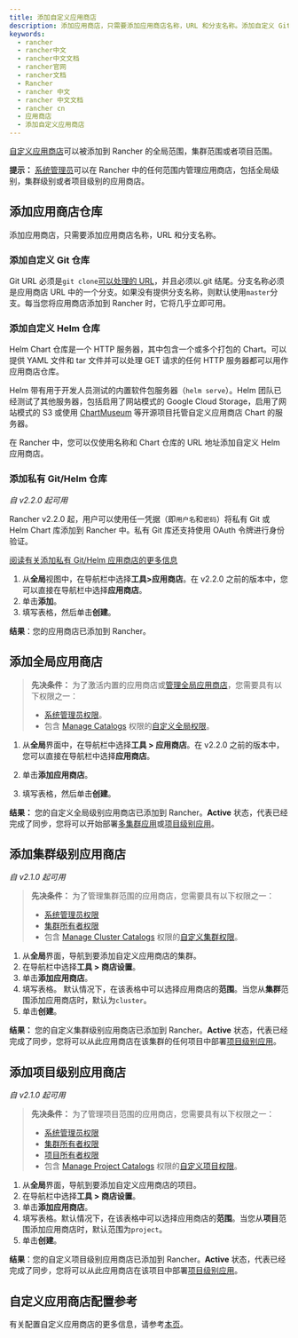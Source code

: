 ```yaml
---
title: 添加自定义应用商店
description: 添加应用商店，只需要添加应用商店名称，URL 和分支名称。添加自定义 Git 仓库。it URL 必须是`git clone`可以处理的 URL，并且必须以.git 结尾。分支名称必须是应用商店 URL 中的一个分支。如果没有提供分支名称，则默认使用`master`分支。每当您将应用商店添加到 Rancher 时，它将几乎立即可用。添加自定义 Helm 仓库。Helm Chart 仓库是一个 HTTP 服务器，其中包含一个或多个打包的 Chart。可以提供 YAML 文件和 tar 文件并可以处理 GET 请求的任何 HTTP 服务器都可以用作应用商店仓库。
keywords:
  - rancher
  - rancher中文
  - rancher中文文档
  - rancher官网
  - rancher文档
  - Rancher
  - rancher 中文
  - rancher 中文文档
  - rancher cn
  - 应用商店
  - 添加自定义应用商店
---
```


[自定义应用商店](/docs/rancher2/helm-charts/legacy-catalogs/adding-catalogs/_index)可以被添加到 Rancher 的全局范围，集群范围或者项目范围。

**提示：** [系统管理员](/docs/rancher2/admin-settings/rbac/global-permissions/_index)可以在 Rancher 中的任何范围内管理应用商店，包括全局级别，集群级别或者项目级别的应用商店。

## 添加应用商店仓库

添加应用商店，只需要添加应用商店名称，URL 和分支名称。

### 添加自定义 Git 仓库

Git URL 必须是`git clone`[可以处理的 URL](https://git-scm.com/docs/git-clone#_git_urls_a_id_urls_a)，并且必须以.git 结尾。分支名称必须是应用商店 URL 中的一个分支。如果没有提供分支名称，则默认使用`master`分支。每当您将应用商店添加到 Rancher 时，它将几乎立即可用。

### 添加自定义 Helm 仓库

Helm Chart 仓库是一个 HTTP 服务器，其中包含一个或多个打包的 Chart。可以提供 YAML 文件和 tar 文件并可以处理 GET 请求的任何 HTTP 服务器都可以用作应用商店仓库。

Helm 带有用于开发人员测试的内置软件包服务器（`helm serve`）。Helm 团队已经测试了其他服务器，包括启用了网站模式的 Google Cloud Storage，启用了网站模式的 S3 或使用 [ChartMuseum](https://github.com/helm/chartmuseum) 等开源项目托管自定义应用商店 Chart 的服务器。

在 Rancher 中，您可以仅使用名称和 Chart 仓库的 URL 地址添加自定义 Helm 应用商店。

### 添加私有 Git/Helm 仓库

_自 v2.2.0 起可用_

Rancher v2.2.0 起，用户可以使用任一凭据（即`用户名`和`密码`）将私有 Git 或 Helm Chart 库添加到 Rancher 中。私有 Git 库还支持使用 OAuth 令牌进行身份验证。

[阅读有关添加私有 Git/Helm 应用商店的更多信息](/docs/rancher2/helm-charts/legacy-catalogs/adding-catalogs/_index)

1. 从**全局**视图中，在导航栏中选择**工具>应用商店**。在 v2.2.0 之前的版本中，您可以直接在导航栏中选择**应用商店**。
2. 单击**添加**。
3. 填写表格，然后单击**创建**。

**结果**：您的应用商店已添加到 Rancher。

## 添加全局应用商店

> **先决条件：** 为了激活内置的应用商店或[管理全局应用商店](/docs/rancher2/helm-charts/legacy-catalogs/adding-catalogs/_index)，您需要具有以下权限之一：
>
> - [系统管理员权限](/docs/rancher2/admin-settings/rbac/global-permissions/_index)。
> - 包含 [Manage Catalogs](/docs/rancher2/admin-settings/rbac/global-permissions/_index) 权限的[自定义全局权限](/docs/rancher2/admin-settings/rbac/global-permissions/_index)。

1. 从**全局**界面中，在导航栏中选择**工具 > 应用商店**。在 v2.2.0 之前的版本中，您可以直接在导航栏中选择**应用商店**。

2. 单击**添加应用商店**。

3. 填写表格，然后单击**创建**。

**结果：** 您的自定义全局级别应用商店已添加到 Rancher。**Active** 状态，代表已经完成了同步，您将可以开始部署[多集群应用](/docs/rancher2/helm-charts/legacy-catalogs/multi-cluster-apps/_index)或[项目级别应用](/docs/rancher2/helm-charts/legacy-catalogs/launching-apps/_index)。

## 添加集群级别应用商店

_自 v2.1.0 起可用_

> **先决条件：** 为了管理集群范围的应用商店，您需要具有以下权限之一：
>
> - [系统管理员权限](/docs/rancher2/admin-settings/rbac/global-permissions/_index)
> - [集群所有者权限](/docs/rancher2/admin-settings/rbac/cluster-project-roles/_index)
> - 包含 [Manage Cluster Catalogs](/docs/rancher2/admin-settings/rbac/cluster-project-roles/_index) 权限的[自定义集群权限](/docs/rancher2/admin-settings/rbac/cluster-project-roles/_index)。

1. 从**全局**界面，导航到要添加自定义应用商店的集群。
2. 在导航栏中选择**工具 > 商店设置**。
3. 单击**添加应用商店**。
4. 填写表格。 默认情况下，在该表格中可以选择应用商店的**范围**。当您从**集群**范围添加应用商店时，默认为`cluster`。
5. 单击**创建**。

**结果：** 您的自定义集群级别应用商店已添加到 Rancher。**Active** 状态，代表已经完成了同步，您将可以从此应用商店在该集群的任何项目中部署[项目级别应用](/docs/rancher2/helm-charts/legacy-catalogs/launching-apps/_index)。

## 添加项目级别应用商店

_自 v2.1.0 起可用_

> **先决条件：** 为了管理项目范围的应用商店，您需要具有以下权限之一：
>
> - [系统管理员权限](/docs/rancher2/admin-settings/rbac/global-permissions/_index)
> - [集群所有者权限](/docs/rancher2/admin-settings/rbac/cluster-project-roles/_index)
> - [项目所有者权限](/docs/rancher2/admin-settings/rbac/cluster-project-roles/_index)
> - 包含 [Manage Project Catalogs](/docs/rancher2/admin-settings/rbac/cluster-project-roles/_index) 权限的[自定义项目权限](/docs/rancher2/admin-settings/rbac/cluster-project-roles/_index)。

1. 从**全局**界面，导航到要添加自定义应用商店的项目。
2. 在导航栏中选择**工具 > 商店设置**。
3. 单击**添加应用商店**。
4. 填写表格。默认情况下，在该表格中可以选择应用商店的**范围**。当您从**项目**范围添加应用商店时，默认范围为`project`。
5. 单击**创建**。

**结果**：您的自定义项目级别应用商店已添加到 Rancher。**Active** 状态，代表已经完成了同步，您将可以从此应用商店在该项目中部署[项目级别应用](/docs/rancher2/helm-charts/legacy-catalogs/launching-apps/_index)。

## 自定义应用商店配置参考

有关配置自定义应用商店的更多信息，请参考[本页](/docs/rancher2/helm-charts/legacy-catalogs/catalog-config/_index)。
